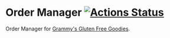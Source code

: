 # Order Manager [![Actions Status](https://github.com/Herohtar/order-manager/workflows/Node%20CI/badge.svg)](https://github.com/Herohtar/order-manager/actions)

Order Manager for [Grammy's Gluten Free Goodies](https://grammysglutenfreegoodies.com/).
